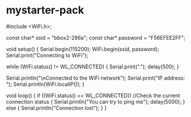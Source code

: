 # mystarter-pack
#include <WiFi.h>;

const char* ssid = "bbox2-286a";
const char* password =  "F56EFEE2FF";

void setup() {
  Serial.begin(115200);
  WiFi.begin(ssid, password);
  Serial.print("Connecting to WiFi");
 
  while (WiFi.status() != WL_CONNECTED) {
    Serial.print(".");
    delay(500);
  }
 
  Serial.println("\nConnected to the WiFi network");
  Serial.print("IP address: ");
  Serial.println(WiFi.localIP());
}
 
void loop() {
  if ((WiFi.status() == WL_CONNECTED)) //Check the current connection status
  {
    Serial.println("You can try to ping me");
    delay(5000);
  }
  else
  {
    Serial.println("Connection lost");
  }
}
